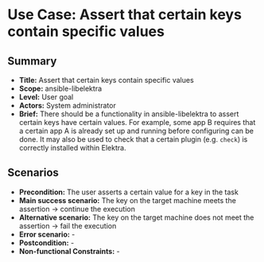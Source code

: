 # Use Case: Assert that certain keys contain specific values

## Summary

- **Title:** Assert that certain keys contain specific values
- **Scope:** ansible-libelektra
- **Level:** User goal
- **Actors:** System administrator
- **Brief:** There should be a functionality in ansible-libelektra to assert certain keys have certain values.
  For example, some app B requires that a certain app A is already set up and running before configuring can be done.
  It may also be used to check that a certain plugin (e.g. `check`) is correctly installed within Elektra.

## Scenarios

- **Precondition:** The user asserts a certain value for a key in the task
- **Main success scenario:** The key on the target machine meets the assertion -> continue the execution
- **Alternative scenario:** The key on the target machine does not meet the assertion -> fail the execution
- **Error scenario:** -
- **Postcondition:** -
- **Non-functional Constraints:** -
